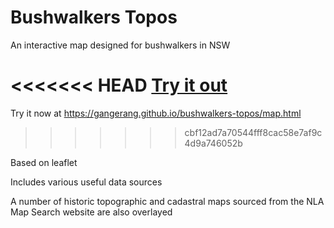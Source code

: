 # Bushwalkers Topos
An interactive map designed for bushwalkers in NSW

<<<<<<< HEAD
[Try it out](https://gangerang.github.io/bushwalkers-topos/map.html)
=======
Try it now at https://gangerang.github.io/bushwalkers-topos/map.html
>>>>>>> cbf12ad7a70544fff8cac58e7af9c4d9a746052b

Based on leaflet

Includes various useful data sources

A number of historic topographic and cadastral maps sourced from the NLA Map Search website are also overlayed